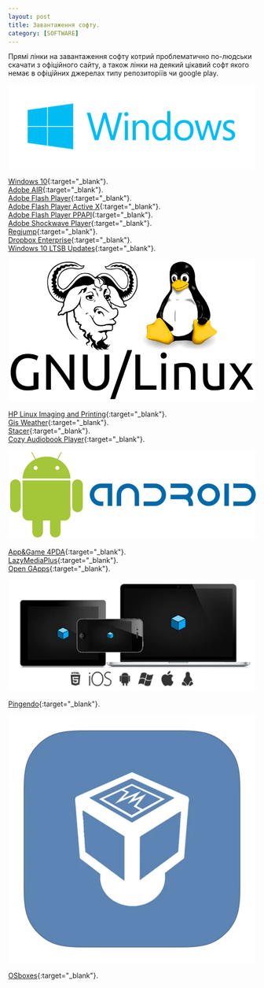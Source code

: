 ```yaml
---
layout: post
title: Завантаження софту.
category: [SOFTWARE]
---
```

Прямі лінки на завантаження софту котрий проблематично по-людськи скачати з офіційного сайту, а також лінки на деякий цікавий софт якого немає в офіційних джерелах типу репозиторіїв чи google play. <!--more-->

![windows logo](/assets/media/windows-logo.webp?style=head)  

[Windows 10](https://www.microsoft.com/en-us/software-download/windows10ISO "Windows 10"){:target="_blank"}.  
[Adobe AIR](https://helpx.adobe.com/air/kb/archived-air-sdk-version.html "Adobe AIR"){:target="_blank"}.  
[Adobe Flash Player](http://fpdownload.macromedia.com/pub/flashplayer/latest/help/install_flash_player.exe "Adobe Flash Player"){:target="_blank"}.  
[Adobe Flash Player Active X](http://fpdownload.macromedia.com/pub/flashplayer/latest/help/install_flash_player_ax.exe "Adobe Flash Player Active X"){:target="_blank"}.  
[Adobe Flash Player PPAPI](http://fpdownload.macromedia.com/pub/flashplayer/latest/help/install_flash_player_ppapi.exe "Adobe Flash Player PPAPI"){:target="_blank"}.  
[Adobe Shockwave Player](http://fpdownload.macromedia.com/get/shockwave/default/english/win95nt/latest/sw_lic_slim_installer.exe "Adobe Shockwave Player"){:target="_blank"}.  
[Regjump](https://download.sysinternals.com/files/RegJump.zip "Regjump"){:target="_blank"}.  
[Dropbox Enterprise](https://www.dropbox.com/downloading?full=1&os=win "Dropbox Enterprise"){:target="_blank"}.  
[Windows 10 LTSB Updates](http://catalog.update.microsoft.com/v7/site/Search.aspx?q=ltsb "Windows 10 LTSB Updates"){:target="_blank"}.


![linux logo](/assets/media/linux-logo.webp?style=head)

[HP Linux Imaging and Printing](https://developers.hp.com/hp-linux-imaging-and-printing/gethplip "HP Linux Imaging and Printing"){:target="_blank"}.  
[Gis Weather](http://sourceforge.net/projects/gis-weather/ "Gis Weather"){:target="_blank"}.  
[Stacer](https://github.com/oguzhaninan/Stacer/releases "Stacer"){:target="_blank"}.  
[Cozy Audiobook Player](https://github.com/geigi/cozy "Cozy Audiobook Player"){:target="_blank"}.


![android logo](/assets/media/android-logo.webp?style=head)

[App&Game 4PDA](http://4pda.ru/forum/index.php?showtopic=275433 "App&Game 4PDA"){:target="_blank"}.  
[LazyMediaPlus](http://4pda.ru/forum/index.php?showtopic=498766 "LazyMediaPlus"){:target="_blank"}.  
[Open GApps](http://opengapps.org/#downloadsection ">Open GApps"){:target="_blank"}.


![crossplatform logo](/assets/media/crossplatform.webp?style=head)

[Pingendo](http://pingendo.com/ "Pingendo"){:target="_blank"}.


![virtualbox logo](/assets/media/virtualbox.webp?style=head)

[OSboxes](http://www.osboxes.org/virtualbox-images/ "OSboxes"){:target="_blank"}.
